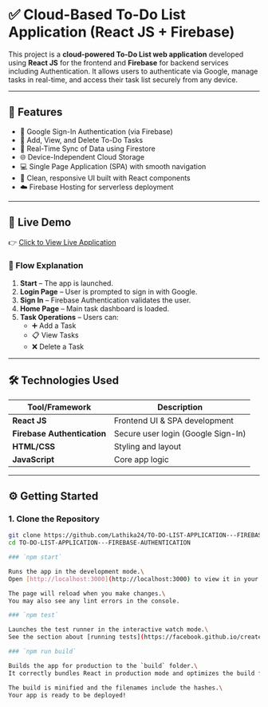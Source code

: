# ✅ Cloud-Based To-Do List Application (React JS + Firebase)

This project is a **cloud-powered To-Do List web application** developed using **React JS** for the frontend and **Firebase** for backend services including Authentication. It allows users to authenticate via Google, manage tasks in real-time, and access their task list securely from any device.

---

## 📌 Features

- 🔐 Google Sign-In Authentication (via Firebase)
- 📝 Add, View, and Delete To-Do Tasks
- 🔁 Real-Time Sync of Data using Firestore
- 🌐 Device-Independent Cloud Storage
- 💻 Single Page Application (SPA) with smooth navigation
- 🎯 Clean, responsive UI built with React components
- ☁️ Firebase Hosting for serverless deployment

---

## 🚀 Live Demo

👉 [Click to View Live Application](http://localhost:3000)  


### 🔄 Flow Explanation

1. **Start** – The app is launched.
2. **Login Page** – User is prompted to sign in with Google.
3. **Sign In** – Firebase Authentication validates the user.
4. **Home Page** – Main task dashboard is loaded.
5. **Task Operations** – Users can:
   - ➕ Add a Task
   - 📋 View Tasks
   - ❌ Delete a Task

---

## 🛠️ Technologies Used

| Tool/Framework | Description |
|----------------|-------------|
| **React JS** | Frontend UI & SPA development |
| **Firebase Authentication** | Secure user login (Google Sign-In) |
| **HTML/CSS** | Styling and layout |
| **JavaScript** | Core app logic |

---

## ⚙️ Getting Started

### 1. Clone the Repository

```bash
git clone https://github.com/Lathika24/TO-DO-LIST-APPLICATION---FIREBASE-AUTHENTICATION.git
cd TO-DO-LIST-APPLICATION---FIREBASE-AUTHENTICATION

### `npm start`

Runs the app in the development mode.\
Open [http://localhost:3000](http://localhost:3000) to view it in your browser.

The page will reload when you make changes.\
You may also see any lint errors in the console.

### `npm test`

Launches the test runner in the interactive watch mode.\
See the section about [running tests](https://facebook.github.io/create-react-app/docs/running-tests) for more information.

### `npm run build`

Builds the app for production to the `build` folder.\
It correctly bundles React in production mode and optimizes the build for the best performance.

The build is minified and the filenames include the hashes.\
Your app is ready to be deployed!





